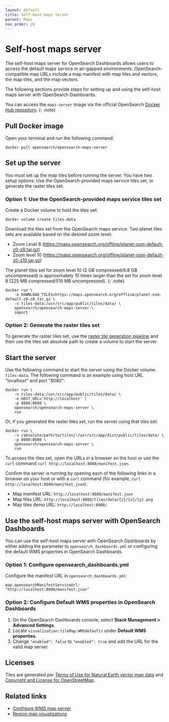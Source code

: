 ```yaml
---
layout: default
title: Self-host maps server
parent: Maps
nav_order: 20
---
```


# Self-host maps server

The self-host maps server for OpenSearch Dashboards allows users to access the default maps service in air-gapped environments. OpenSearch-compatible map URLs include a map manifest with map tiles and vectors, the map tiles, and the map vectors.

The following sections provide steps for setting up and using the self-host maps server with OpenSearch Dashboards.

You can access the `maps-server` image via the official OpenSearch [Docker Hub repository](https://hub.docker.com/u/opensearchproject).
{: .note}

## Pull Docker image

Open your terminal and run the following command:

`docker pull opensearch/opensearch-maps-server`

## Set up the server

You must set up the map tiles before running the server. You have two setup options: Use the OpenSearch-provided maps service tiles set, or generate the raster tiles set.

### Option 1: Use the OpenSearch-provided maps service tiles set

Create a Docker volume to hold the tiles set:

`docker volume create tiles-data`

Download the tiles set from the OpenSearch maps service. Two planet tiles sets are available based on the desired zoom level:

- Zoom Level 8 (https://maps.opensearch.org/offline/planet-osm-default-z0-z8.tar.gz)
- Zoom level 10 (https://maps.opensearch.org/offline/planet-osm-default-z0-z10.tar.gz)

The planet tiles set for zoom level 10 (2 GB compressed/6.8 GB uncompressed) is approximately 10 times larger than the set for zoom level 8 (225 MB compressed/519 MB uncompressed).
{: .note} 

```
docker run \
    -e DOWNLOAD_TILES=https://maps.opensearch.org/offline/planet-osm-default-z0-z8.tar.gz \
    -v tiles-data:/usr/src/app/public/tiles/data/ \
    opensearch/opensearch-maps-server \
    import
```

### Option 2: Generate the raster tiles set

To generate the raster tiles set, use the [raster tile generation pipeline](https://github.com/opensearch-project/maps/tree/main/tiles-generation/cdk) and then use the tiles set absolute path to create a volume to start the server.

## Start the server

Use the following command to start the server using the Docker volume `tiles-data`. The following command is an example using host URL "localhost" and port "8080":

```
docker run \
    -v tiles-data:/usr/src/app/public/tiles/data/ \
    -e HOST_URL='http://localhost' \
    -p 8080:8080 \
    opensearch/opensearch-maps-server \
    run
```

Or, if you generated the raster tiles set, run the server using that tiles set:

```
docker run \
    -v /absolute/path/to/tiles/:/usr/src/app/dist/public/tiles/data/ \
    -p 8080:8080 \
    opensearch/opensearch-maps-server \
    run
```
To access the tiles set, open the URLs in a browser on the host or use the `curl` command `curl http://localhost:8080/manifest.json`. 


Confirm the server is running by opening each of the following links in a browser on your host or with a `curl` command (for example, `curl http://localhost:8080/manifest.json`).

* Map manifest URL: `http://localhost:8080/manifest.json`
* Map tiles URL: `http://localhost:8080/tiles/data/{z}/{x}/{y}.png`
* Map tiles demo URL: `http://localhost:8080/`

## Use the self-host maps server with OpenSearch Dashboards

You can use the self-host maps server with OpenSearch Dashboards by either adding the parameter to `opensearch_dashboards.yml` or configuring the default WMS properties in OpenSearch Dashboards.

### Option 1: Configure opensearch_dashboards.yml

Configure the manifest URL in `opensearch_dashboards.yml`:

`map.opensearchManifestServiceUrl: "http://localhost:8080/manifest.json"`

### Option 2: Configure Default WMS properties in OpenSearch Dashboards

1. On the OpenSearch Dashboards console, select **Stack Management > Advanced Settings**. 
2. Locate `visualization:tileMap:WMSdefaults` under **Default WMS properties**. 
3. Change `"enabled": false` to `"enabled": true` and add the URL for the valid map server.

## Licenses

Tiles are generated per [Terms of Use for Natural Earth vector map data](https://www.naturalearthdata.com/about/terms-of-use/) and [Copyright and License for OpenStreetMap](https://www.openstreetmap.org/copyright).

## Related links

* [Configure WMS map server]({{site.url}}{{site.baseurl}}/dashboards/maptiles/)
* [Region map visualizations]({{site.url}}{{site.baseurl}}/dashboards/geojson-regionmaps/)